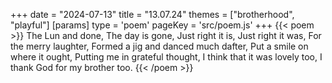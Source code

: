 +++
date = "2024-07-13"
title = "13.07.24"
themes = ["brotherhood", "playful"]
[params]
  type = 'poem'
  pageKey = 'src/poem.js'
+++
{{< poem >}}
The Lun and done,
The day is gone,
Just right it is,
Just right it was,
For the merry laughter,
Formed a jig and danced much dafter,
Put a smile on where it ought,
Putting me in grateful thought,
I think that it was lovely too,
I thank God for my brother too.
{{< /poem >}}